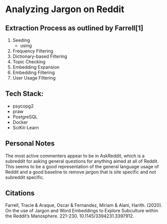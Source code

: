 # Analyzing Jargon on Reddit 
## Extraction Process as outlined by Farrell[1]
 1. Seeding  
    - using
 2. Frequency Filtering
 3. Dictionary-based Filtering
 4. Topic Checking
 5. Embedding Expansion
 6. Embedding Filtering
 7. User Usage Filtering
## Tech Stack:
 - psycopg2
 - praw
 - PostgreSQL
 - Docker
 - SciKit-Learn

## Personal Notes
The most active commenters appear to be in AskReddit, which is a subreddit for asking general questions for anything aimed at all of Reddit. This seems to be a good representation of the general language usage of Reddit and a good baseline to remove jargon that is site specific and not subreddit specific.
## Citations
Farrell, Tracie & Araque, Oscar & Fernandez, Miriam & Alani, Harith. (2020). On the use of Jargon and Word Embeddings to Explore Subculture within the Reddit’s Manosphere. 221-230. 10.1145/3394231.3397912. 
